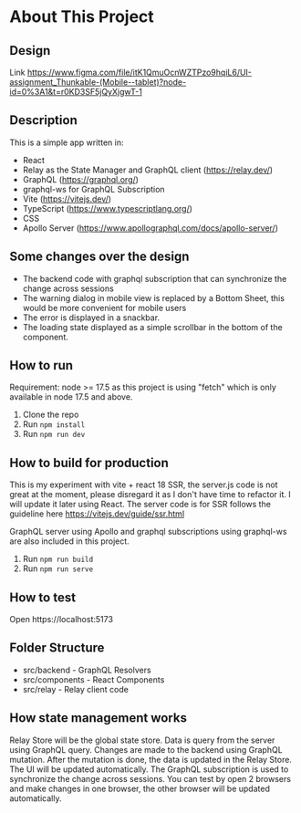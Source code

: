 # About This Project

## Design 
Link https://www.figma.com/file/itK1QmuOcnWZTPzo9hqiL6/UI-assignment_Thunkable-(Mobile--tablet)?node-id=0%3A1&t=r0KD3SF5jQyXjgwT-1


## Description

This is a simple app written in:

- React
- Relay as the State Manager and GraphQL client (https://relay.dev/)
- GraphQL (https://graphql.org/)
- graphql-ws for GraphQL Subscription
- Vite (https://vitejs.dev/)
- TypeScript (https://www.typescriptlang.org/)
- CSS
- Apollo Server (https://www.apollographql.com/docs/apollo-server/)

## Some changes over the design

- The backend code with graphql subscription that can synchronize the change across sessions
- The warning dialog in mobile view is replaced by a Bottom Sheet, this would be more convenient for mobile users
- The error is displayed in a snackbar.
- The loading state displayed as a simple scrollbar in the bottom of the component.

## How to run

Requirement: node >= 17.5 as this project is using "fetch" which is only available in node 17.5 and above.

1. Clone the repo
2. Run `npm install`
3. Run `npm run dev`

## How to build for production

This is my experiment with vite + react 18 SSR, the server.js code is not great at the moment, please disregard it as I
don't have time to refactor it. I will update it later using React. The server code is for SSR follows the guideline here https://vitejs.dev/guide/ssr.html

GraphQL server using Apollo and graphql subscriptions using graphql-ws are also included in this project.

1. Run `npm run build`
2. Run `npm run serve`

## How to test

Open https://localhost:5173

## Folder Structure

- src/backend - GraphQL Resolvers
- src/components - React Components
- src/relay - Relay client code

## How state management works

Relay Store will be the global state store. 
Data is query from the server using GraphQL query.
Changes are made to the backend using GraphQL mutation. After the mutation is done, the data is updated in the Relay Store.
The UI will be updated automatically.
The GraphQL subscription is used to synchronize the change across sessions. You can test by open 2 browsers and make changes in one browser, the other browser will be updated automatically.
